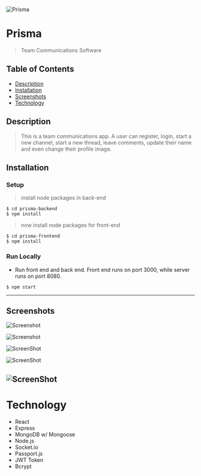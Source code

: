 <img src="./assets/logo.png" title="Prisma" alt="Prisma">

# Prisma

> Team Communications Software

## Table of Contents

- [Description](#description)
- [Installation](#installation)
- [Screenshots](#screenshots)
- [Technology](#technology)


## Description

> This is a team communications app.  A user can register, login, start a new channel, start a new thread, leave comments, update their name and even change their profile image.


## Installation


### Setup

> install node packages in back-end

```shell
$ cd prisma-backend 
$ npm install
```

>now install node packages for front-end

```shell
$ cd prisma-frontend
$ npm install
```

### Run Locally

- Run front end and back end. Front end runs on port 3000, while server runs on port 8080.

```shell
$ npm start
```

---


## Screenshots

![Screenshot](./assets/5.png)

![Screenshot](./assets/2.png)

![ScreenShot](./assets/3.png)

![ScreenShot](./assets/1.png)

![ScreenShot](./assets/4.png)
---

# Technology

 - React
 - Express
 - MongoDB w/ Mongoose
 - Node.js
 - Socket.io
 - Passport.js
 - JWT Token
 - Bcrypt
